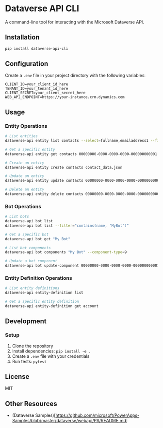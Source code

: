 # Dataverse API CLI

A command-line tool for interacting with the Microsoft Dataverse API.

## Installation

```bash
pip install dataverse-api-cli
```

## Configuration

Create a `.env` file in your project directory with the following variables:

```
CLIENT_ID=your_client_id_here
TENANT_ID=your_tenant_id_here
CLIENT_SECRET=your_client_secret_here
WEB_API_ENDPOINT=https://your-instance.crm.dynamics.com
```

## Usage

### Entity Operations

```bash
# List entities
dataverse-api entity list contacts --select=fullname,emailaddress1 --filter="contains(emailaddress1, 'example.com')"

# Get a specific entity
dataverse-api entity get contacts 00000000-0000-0000-0000-000000000001

# Create an entity
dataverse-api entity create contacts contact_data.json

# Update an entity
dataverse-api entity update contacts 00000000-0000-0000-0000-000000000001 contact_updates.json

# Delete an entity
dataverse-api entity delete contacts 00000000-0000-0000-0000-000000000001
```

### Bot Operations

```bash
# List bots
dataverse-api bot list
dataverse-api bot list --filter="contains(name, 'MyBot')"

# Get a specific bot
dataverse-api bot get "My Bot"

# List bot components
dataverse-api bot components "My Bot" --component-type=9

# Update a bot component
dataverse-api bot update-component 00000000-0000-0000-0000-000000000001 --description="New description"
```

### Entity Definition Operations

```bash
# List entity definitions
dataverse-api entity-definition list

# Get a specific entity definition
dataverse-api entity-definition get account
```

## Development

### Setup

1. Clone the repository
2. Install dependencies: `pip install -e .`
3. Create a `.env` file with your credentials
4. Run tests: `pytest`

## License

MIT

## Other Resources

- (Dataverse Samples)[https://github.com/microsoft/PowerApps-Samples/blob/master/dataverse/webapi/PS/README.md]